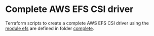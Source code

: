 # Complete AWS EFS CSI driver

Terraform scripts to create a complete AWS EFS CSI driver using the [module efs](..) are defined in folder [complete](complete).
